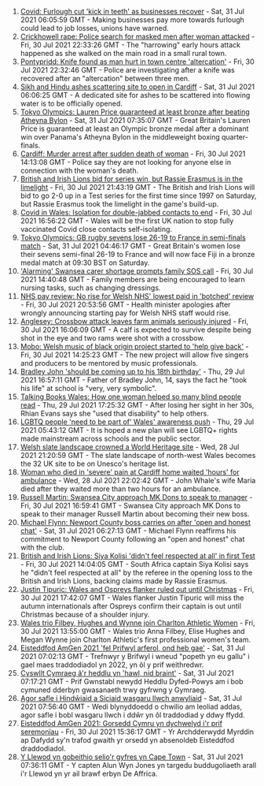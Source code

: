 1. [Covid: Furlough cut 'kick in teeth' as businesses recover](https://www.bbc.co.uk/news/uk-wales-58030769) - Sat, 31 Jul 2021 06:05:59 GMT - Making businesses pay more towards furlough could lead to job losses, unions have warned.
2. [Crickhowell rape: Police search for masked men after woman attacked](https://www.bbc.co.uk/news/uk-wales-58018051) - Fri, 30 Jul 2021 22:33:26 GMT - The "harrowing" early hours attack happened as she walked on the main road in a small rural town.
3. [Pontypridd: Knife found as man hurt in town centre 'altercation'](https://www.bbc.co.uk/news/uk-wales-58033910) - Fri, 30 Jul 2021 22:32:46 GMT - Police are investigating after a knife was recovered after an "altercation" between three men.
4. [Sikh and Hindu ashes scattering site to open in Cardiff](https://www.bbc.co.uk/news/uk-wales-57988853) - Sat, 31 Jul 2021 06:06:25 GMT - A dedicated site for ashes to be scattered into flowing water is to be officially opened.
5. [Tokyo Olympics: Lauren Price guaranteed at least bronze after beating Atheyna Bylon](https://www.bbc.co.uk/sport/olympics/58038081) - Sat, 31 Jul 2021 07:35:07 GMT - Great Britain's Lauren Price is guaranteed at least an Olympic bronze medal after a dominant win over Panama's Atheyna Bylon in the middleweight boxing quarter-finals.
6. [Cardiff: Murder arrest after sudden death of woman](https://www.bbc.co.uk/news/uk-wales-58029216) - Fri, 30 Jul 2021 14:13:08 GMT - Police say they are not looking for anyone else in connection with the woman's death.
7. [British and Irish Lions bid for series win, but Rassie Erasmus is in the limelight](https://www.bbc.co.uk/sport/rugby-union/58027772) - Fri, 30 Jul 2021 21:43:19 GMT - The British and Irish Lions will bid to go 2-0 up in a Test series for the first time since 1997 on Saturday, but Rassie Erasmus took the limelight in the game's build-up.
8. [Covid in Wales: Isolation for double-jabbed contacts to end](https://www.bbc.co.uk/news/uk-wales-politics-58013131) - Fri, 30 Jul 2021 16:56:22 GMT - Wales will be the first UK nation to stop fully vaccinated Covid close contacts self-isolating.
9. [Tokyo Olympics: GB rugby sevens lose 26-19 to France in semi-finals match](https://www.bbc.co.uk/sport/av/olympics/58037873) - Sat, 31 Jul 2021 04:46:17 GMT - Great Britain's women lose their sevens semi-final 26-19 to France and will now face Fiji in a bronze medal match at 09:30 BST on Saturday.
10. ['Alarming' Swansea carer shortage prompts family SOS call](https://www.bbc.co.uk/news/uk-wales-58025444) - Fri, 30 Jul 2021 14:40:48 GMT - Family members are being encouraged to learn nursing tasks, such as changing dressings.
11. [NHS pay review: No rise for Welsh NHS' lowest paid in 'botched' review](https://www.bbc.co.uk/news/uk-wales-politics-58032733) - Fri, 30 Jul 2021 20:53:56 GMT - Health minister apologies after wrongly announcing starting pay for Welsh NHS staff would rise.
12. [Anglesey: Crossbow attack leaves farm animals seriously injured](https://www.bbc.co.uk/news/uk-wales-58031518) - Fri, 30 Jul 2021 16:06:09 GMT - A calf is expected to survive despite being shot in the eye and two rams were shot with a crossbow.
13. [Mobo: Welsh music of black origin project started to 'help give back'](https://www.bbc.co.uk/news/uk-wales-58030464) - Fri, 30 Jul 2021 14:25:23 GMT - The new project will allow five singers and producers to be mentored by music professionals.
14. [Bradley John 'should be coming up to his 18th birthday'](https://www.bbc.co.uk/news/uk-wales-58019640) - Thu, 29 Jul 2021 16:57:11 GMT - Father of Bradley John, 14, says the fact he "took his life" at school is "very, very symbolic".
15. [Talking Books Wales: How one woman helped so many blind people read](https://www.bbc.co.uk/news/uk-wales-58018316) - Thu, 29 Jul 2021 17:25:32 GMT - After losing her sight in her 30s, Rhian Evans says she "used that disability" to help others.
16. [LGBTQ people 'need to be part of' Wales' awareness push](https://www.bbc.co.uk/news/uk-wales-58001743) - Thu, 29 Jul 2021 05:43:12 GMT - It is hoped a new plan will see LGBTQ+ rights made mainstream across schools and the public sector.
17. [Welsh slate landscape crowned a World Heritage site](https://www.bbc.co.uk/news/uk-wales-58007018) - Wed, 28 Jul 2021 21:20:59 GMT - The slate landscape of north-west Wales becomes the 32 UK site to be on Unesco's heritage list.
18. [Woman who died in 'severe' pain at Cardiff home waited 'hours' for ambulance](https://www.bbc.co.uk/news/uk-wales-58006259) - Wed, 28 Jul 2021 22:02:42 GMT - John Whale's wife Maria died after they waited more than two hours for an ambulance.
19. [Russell Martin: Swansea City approach MK Dons to speak to manager](https://www.bbc.co.uk/sport/football/58031157) - Fri, 30 Jul 2021 16:59:41 GMT - Swansea City approach MK Dons to speak to their manager Russell Martin about becoming their new boss.
20. [Michael Flynn: Newport County boss carries on after 'open and honest chat'](https://www.bbc.co.uk/sport/football/58034596) - Sat, 31 Jul 2021 06:27:13 GMT - Michael Flynn reaffirms his commitment to Newport County following an "open and honest" chat with the club.
21. [British and Irish Lions: Siya Kolisi 'didn't feel respected at all' in first Test](https://www.bbc.co.uk/sport/rugby-union/58025942) - Fri, 30 Jul 2021 14:04:05 GMT - South Africa captain Siya Kolisi says he "didn't feel respected at all" by the referee in the opening loss to the British and Irish Lions, backing claims made by Rassie Erasmus.
22. [Justin Tipuric: Wales and Ospreys flanker ruled out until Christmas](https://www.bbc.co.uk/sport/rugby-union/58032626) - Fri, 30 Jul 2021 17:42:07 GMT - Wales flanker Justin Tipuric will miss the autumn internationals after Ospreys confirm their captain is out until Christmas because of a shoulder injury.
23. [Wales trio Filbey, Hughes and Wynne join Charlton Athletic Women](https://www.bbc.co.uk/sport/football/58031072) - Fri, 30 Jul 2021 13:55:00 GMT - Wales trio Anna Filbey, Elise Hughes and Megan Wynne join Charlton Athletic's first professional women's team.
24. [Eisteddfod AmGen 2021 'fel Prifwyl arferol, ond heb gae'](https://www.bbc.co.uk/newyddion/58003943) - Sat, 31 Jul 2021 07:02:13 GMT - Trefnwyr y Brifwyl i wneud "popeth yn eu gallu" i gael maes traddodiadol yn 2022, yn ôl y prif weithredwr.
25. [Cyswllt Cymraeg â'r heddlu yn 'hawl, nid braint'](https://www.bbc.co.uk/newyddion/58033494) - Sat, 31 Jul 2021 07:17:21 GMT - Prif Gwnstabl newydd Heddlu Dyfed-Powys am i bob cymuned dderbyn gwasanaeth trwy gyfrwng y Gymraeg.
26. [Agor safle i Hindŵiaid a Siciaid wasgaru llwch anwyliaid](https://www.bbc.co.uk/newyddion/58025802) - Sat, 31 Jul 2021 07:56:40 GMT - Wedi blynyddoedd o chwilio am leoliad addas, agor safle i bobl wasgaru llwch i ddŵr yn ôl traddodiad y ddwy ffydd.
27. [Eisteddfod AmGen 2021: Gorsedd Cymru yn dychwelyd i'r prif seremonïau](https://www.bbc.co.uk/newyddion/58030859) - Fri, 30 Jul 2021 15:36:17 GMT - Yr Archdderwydd Myrddin ap Dafydd sy'n trafod gwaith yr orsedd yn absenoldeb Eisteddfod draddodiadol.
28. [Y Llewod yn gobeithio selio'r gyfres yn Cape Town](https://www.bbc.co.uk/newyddion/58031322) - Sat, 31 Jul 2021 07:36:11 GMT - Y capten Alun Wyn Jones yn targedu buddugoliaeth arall i'r Llewod yn yr ail brawf erbyn De Affrica.
